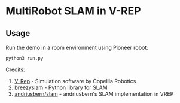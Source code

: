 # MultiRobot SLAM in V-REP


## Usage

Run the demo in a room environment using Pioneer robot:

    python3 run.py 

Credits:

1. [V-Rep](http://www.coppeliarobotics.com/downloads.html) - Simulation software by Copellia Robotics
2. [breezyslam](https://github.com/simondlevy/BreezySLAM) - Python library for SLAM
3. [andriusbern/slam](https://github.com/andriusbern/slam) - andriusbern's SLAM implementation in VREP

